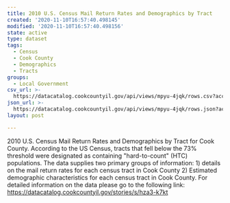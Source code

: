 ```yaml
---
title: 2010 U.S. Census Mail Return Rates and Demographics by Tract
created: '2020-11-10T16:57:40.498145'
modified: '2020-11-10T16:57:40.498156'
state: active
type: dataset
tags:
  - Census
  - Cook County
  - Demographics
  - Tracts
groups:
  - Local Government
csv_url: >-
  https://datacatalog.cookcountyil.gov/api/views/mpyu-4jqk/rows.csv?accessType=DOWNLOAD
json_url: >-
  https://datacatalog.cookcountyil.gov/api/views/mpyu-4jqk/rows.json?accessType=DOWNLOAD
layout: post

---
```

2010 U.S. Census Mail Return Rates and Demographics by Tract for Cook County.  According to the US Census, tracts that fell below the 73% threshold were designated as containing "hard-to-count" (HTC) populations.
The data supplies two primary groups of information: 1) details on the mail return rates for each census tract in Cook County 2) Estimated demographic characteristics for each census tract in Cook County.
For detailed information on the data please go to the following link:
https://datacatalog.cookcountyil.gov/stories/s/hza3-k7kt
